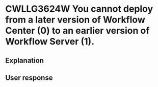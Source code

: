 # CWLLG3624W You cannot deploy from a later version of Workflow Center (0) to an earlier version of Workflow Server (1).

## Explanation

## User response